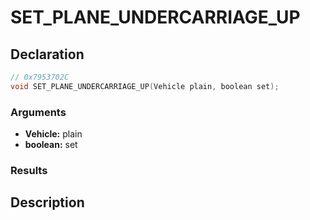 # SET_PLANE_UNDERCARRIAGE_UP

## Declaration
```cpp
// 0x7953702C
void SET_PLANE_UNDERCARRIAGE_UP(Vehicle plain, boolean set);
```

### Arguments
- **Vehicle:** plain
- **boolean:** set

### Results

## Description
